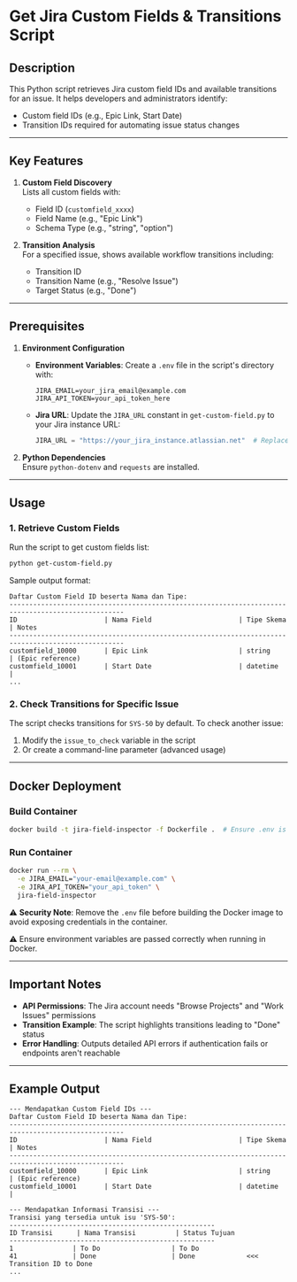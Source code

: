 # Get Jira Custom Fields & Transitions Script

## Description
This Python script retrieves Jira custom field IDs and available transitions for an issue. It helps developers and administrators identify:
- Custom field IDs (e.g., Epic Link, Start Date)
- Transition IDs required for automating issue status changes

---

## Key Features
1. **Custom Field Discovery**  
   Lists all custom fields with:
   - Field ID (`customfield_xxxx`)
   - Field Name (e.g., "Epic Link")
   - Schema Type (e.g., "string", "option")

2. **Transition Analysis**  
   For a specified issue, shows available workflow transitions including:
   - Transition ID
   - Transition Name (e.g., "Resolve Issue")
   - Target Status (e.g., "Done")

---

## Prerequisites
1. **Environment Configuration**  
   - **Environment Variables**: Create a `.env` file in the script's directory with:
     ```env
     JIRA_EMAIL=your_jira_email@example.com
     JIRA_API_TOKEN=your_api_token_here
     ```
   - **Jira URL**: Update the `JIRA_URL` constant in `get-custom-field.py` to your Jira instance URL:
     ```python
     JIRA_URL = "https://your_jira_instance.atlassian.net"  # Replace with your Jira URL
     ```

2. **Python Dependencies**  
   Ensure `python-dotenv` and `requests` are installed.

---

## Usage

### 1. Retrieve Custom Fields
Run the script to get custom fields list:
```bash
python get-custom-field.py
```

Sample output format:
```
Daftar Custom Field ID beserta Nama dan Tipe:
---------------------------------------------------------------------------------------------------
ID                      | Nama Field                      | Tipe Skema                | Notes
---------------------------------------------------------------------------------------------------
customfield_10000       | Epic Link                       | string                    | (Epic reference)
customfield_10001       | Start Date                      | datetime                  | 
...
```

### 2. Check Transitions for Specific Issue
The script checks transitions for `SYS-50` by default. To check another issue:
1. Modify the `issue_to_check` variable in the script
2. Or create a command-line parameter (advanced usage)

---

## Docker Deployment

### Build Container
```bash
docker build -t jira-field-inspector -f Dockerfile .  # Ensure .env is removed before building for security
```

### Run Container
```bash
docker run --rm \
  -e JIRA_EMAIL="your-email@example.com" \
  -e JIRA_API_TOKEN="your_api_token" \
  jira-field-inspector
```
⚠️ **Security Note**: Remove the `.env` file before building the Docker image to avoid exposing credentials in the container.

⚠️ Ensure environment variables are passed correctly when running in Docker.

---

## Important Notes
- **API Permissions**: The Jira account needs "Browse Projects" and "Work Issues" permissions
- **Transition Example**: The script highlights transitions leading to "Done" status
- **Error Handling**: Outputs detailed API errors if authentication fails or endpoints aren't reachable

---

## Example Output
```text
--- Mendapatkan Custom Field IDs ---
Daftar Custom Field ID beserta Nama dan Tipe:
---------------------------------------------------------------------------------------------------
ID                      | Nama Field                      | Tipe Skema                | Notes
---------------------------------------------------------------------------------------------------
customfield_10000       | Epic Link                       | string                    | (Epic reference)
customfield_10001       | Start Date                      | datetime                  | 

--- Mendapatkan Informasi Transisi ---
Transisi yang tersedia untuk isu 'SYS-50':
----------------------------------------------------
ID Transisi      | Nama Transisi          | Status Tujuan    
----------------------------------------------------
1               | To Do                  | To Do            
41              | Done                   | Done             <<< Transition ID to Done
...

